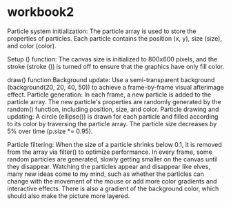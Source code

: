 # workbook2

Particle system initialization: The particle array is used to store the properties of particles. Each particle contains the position (x, y), size (size), and color (color).

Setup () function: The canvas size is initialized to 800x600 pixels, and the stroke (stroke ()) is turned off to ensure that the graphics have only fill color.

draw() function:Background update: Use a semi-transparent background (background(20, 20, 40, 50)) to achieve a frame-by-frame visual afterimage effect. Particle generation: In each frame, a new particle is added to the particle array. The new particle's properties are randomly generated by the random() function, including position, size, and color. Particle drawing and updating: A circle (ellipse()) is drawn for each particle and filled according to its color by traversing the particle array. The particle size decreases by 5% over time (p.size *= 0.95).

Particle filtering: When the size of a particle shrinks below 0.1, it is removed from the array via filter() to optimize performance. In every frame, some random particles are generated, slowly getting smaller on the canvas until they disappear. Watching the particles appear and disappear like elves, many new ideas come to my mind, such as whether the particles can change with the movement of the mouse or add more color gradients and interactive effects. There is also a gradient of the background color, which should also make the picture more layered.

